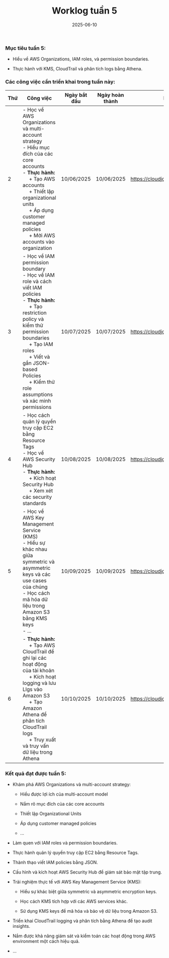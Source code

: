 ﻿---
title: "Worklog tuần 5"
date: "2025-06-10"
weight: 1
chapter: false
pre: " <b> 1.5. </b> "
---



### Mục tiêu tuần 5:

* Hiểu về AWS Organizations, IAM roles, và permission boundaries.

* Thực hành với KMS, CloudTrail và phân tích logs bằng Athena.

### Các công việc cần triển khai trong tuần này:
| Thứ | Công việc                                                                                                                                                                                                  | Ngày bắt đầu | Ngày hoàn thành | Nguồn tài liệu                        |
| --- | ------------------------------------------------------------------------------------------------------------------------------------------------------------------------------------------------------ | ---------- | --------------- | ----------------------------------------- |
| 2   | - Học về AWS Organizations và multi-account strategy <br> - Hiểu mục đích của các core accounts <br> - **Thực hành:** <br>&emsp; + Tạo AWS accounts <br>&emsp; + Thiết lập organizational units <br>&emsp; + Áp dụng customer managed policies <br>&emsp; + Mời AWS accounts vào organization     | 10/06/2025 | 10/06/2025      | <https://cloudjourney.awsstudygroup.com/> |
| 3   | - Học về IAM permission boundary <br> - Học về IAM role và cách viết IAM policies <br> - **Thực hành:** <br>&emsp; + Tạo restriction policy và kiểm thử permission boundaries <br>&emsp; + Tạo IAM roles <br>&emsp; + Viết và gắn JSON-based Policies <br>&emsp; + Kiểm thử role assumptions và xác minh permissions   | 10/07/2025 | 10/07/2025      | <https://cloudjourney.awsstudygroup.com/> |
| 4   | - Học cách quản lý quyền truy cập EC2 bằng Resource Tags <br> - Học về AWS Security Hub  <br> - **Thực hành:** <br>&emsp; + Kích hoạt Security Hub <br>&emsp; + Xem xét các security standards | 10/08/2025 | 10/08/2025      | <https://cloudjourney.awsstudygroup.com/> |
| 5   | - Học về AWS Key Management Service (KMS) <br> - Hiểu sự khác nhau giữa symmetric và asymmetric keys và các use cases của chúng <br> - Học cách mã hóa dữ liệu trong Amazon S3 bằng KMS keys <br> - ... | 10/09/2025 | 10/09/2025      | <https://cloudjourney.awsstudygroup.com/> |
| 6   | - **Thực hành:** <br>&emsp; + Tạo AWS CloudTrail để ghi lại các hoạt động của tài khoản <br>&emsp; + Kích hoạt logging và lưu Llgs vào Amazon S3 <br>&emsp; + Tạo Amazon Athena để phân tích CloudTrail logs <br>&emsp; + Truy xuất và truy vấn dữ liệu trong Athena | 10/10/2025 | 10/10/2025      | <https://cloudjourney.awsstudygroup.com/> |


### Kết quả đạt được tuần 5:

* Khám phá AWS Organizations và multi-account strategy:

  * Hiểu được lợi ích của multi-account model

  * Nắm rõ mục đích của các core accounts

  * Thiết lập Organizational Units

  * Áp dụng customer managed policies

  * ...

* Làm quen với IAM roles và permission boundaries.

* Thực hành quản lý quyền truy cập EC2 bằng Resource Tags.

* Thành thạo viết IAM policies bằng JSON.

* Cấu hình và kích hoạt AWS Security Hub để giám sát bảo mật tập trung.

* Trải nghiệm thực tế với AWS Key Management Service (KMS):

  * Hiểu sự khác biệt giữa symmetric và asymmetric encryption keys.

  * Học cách KMS tích hợp với các AWS services khác.

  * Sử dụng KMS keys để mã hóa và bảo vệ dữ liệu trong Amazon S3.

* Triển khai CloudTrail logging và phân tích bằng Athena để tạo audit insights.

* Nắm được khả năng giám sát và kiểm toán các hoạt động trong AWS environment một cách hiệu quả.

* ...